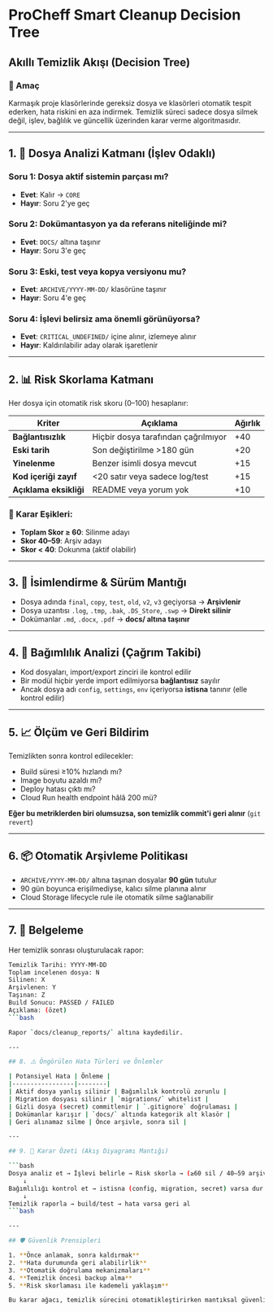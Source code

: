 #  ProCheff Smart Cleanup Decision Tree

## Akıllı Temizlik Akışı (Decision Tree)

### 🎯 Amaç
Karmaşık proje klasörlerinde gereksiz dosya ve klasörleri otomatik tespit ederken, hata riskini en aza indirmek. Temizlik süreci sadece dosya silmek değil, işlev, bağlılık ve güncellik üzerinden karar verme algoritmasıdır.

---

## 1. 📁 Dosya Analizi Katmanı (İşlev Odaklı)

### Soru 1: Dosya aktif sistemin parçası mı?
- **Evet**: Kalır → `CORE`
- **Hayır**: Soru 2'ye geç

### Soru 2: Dokümantasyon ya da referans niteliğinde mi?
- **Evet**: `DOCS/` altına taşınır
- **Hayır**: Soru 3'e geç

### Soru 3: Eski, test veya kopya versiyonu mu?
- **Evet**: `ARCHIVE/YYYY-MM-DD/` klasörüne taşınır
- **Hayır**: Soru 4'e geç

### Soru 4: İşlevi belirsiz ama önemli görünüyorsa?
- **Evet**: `CRITICAL_UNDEFINED/` içine alınır, izlemeye alınır
- **Hayır**: Kaldırılabilir aday olarak işaretlenir

---

## 2. 📊 Risk Skorlama Katmanı

Her dosya için otomatik risk skoru (0–100) hesaplanır:

| Kriter | Açıklama | Ağırlık |
|--------|----------|---------|
| **Bağlantısızlık** | Hiçbir dosya tarafından çağrılmıyor | +40 |
| **Eski tarih** | Son değiştirilme >180 gün | +20 |
| **Yinelenme** | Benzer isimli dosya mevcut | +15 |
| **Kod içeriği zayıf** | <20 satır veya sadece log/test | +15 |
| **Açıklama eksikliği** | README veya yorum yok | +10 |

### 🎯 Karar Eşikleri:
- **Toplam Skor ≥ 60**: Silinme adayı
- **Skor 40–59**: Arşiv adayı  
- **Skor < 40**: Dokunma (aktif olabilir)

---

## 3. 📛 İsimlendirme & Sürüm Mantığı

- Dosya adında `final`, `copy`, `test`, `old`, `v2`, `v3` geçiyorsa → **Arşivlenir**
- Dosya uzantısı `.log`, `.tmp`, `.bak`, `.DS_Store`, `.swp` → **Direkt silinir**
- Dokümanlar `.md`, `.docx`, `.pdf` → **docs/ altına taşınır**

---

## 4. 🔗 Bağımlılık Analizi (Çağrım Takibi)

- Kod dosyaları, import/export zinciri ile kontrol edilir
- Bir modül hiçbir yerde import edilmiyorsa **bağlantısız** sayılır
- Ancak dosya adı `config`, `settings`, `env` içeriyorsa **istisna** tanınır (elle kontrol edilir)

---

## 5. 📈 Ölçüm ve Geri Bildirim

Temizlikten sonra kontrol edilecekler:
- Build süresi ≥10% hızlandı mı?
- Image boyutu azaldı mı?
- Deploy hatası çıktı mı?
- Cloud Run health endpoint hâlâ 200 mü?

**Eğer bu metriklerden biri olumsuzsa, son temizlik commit'i geri alınır** (`git revert`)

---

## 6. 📦 Otomatik Arşivleme Politikası

- `ARCHIVE/YYYY-MM-DD/` altına taşınan dosyalar **90 gün** tutulur
- 90 gün boyunca erişilmediyse, kalıcı silme planına alınır
- Cloud Storage lifecycle rule ile otomatik silme sağlanabilir

---

## 7. 📄 Belgeleme

Her temizlik sonrası oluşturulacak rapor:

```bash
Temizlik Tarihi: YYYY-MM-DD
Toplam incelenen dosya: N
Silinen: X
Arşivlenen: Y
Taşınan: Z
Build Sonucu: PASSED / FAILED
Açıklama: (özet)
```bash

Rapor `docs/cleanup_reports/` altına kaydedilir.

---

## 8. ⚠️ Öngörülen Hata Türleri ve Önlemler

| Potansiyel Hata | Önleme |
|-----------------|--------|
| Aktif dosya yanlış silinir | Bağımlılık kontrolü zorunlu |
| Migration dosyası silinir | `migrations/` whitelist |
| Gizli dosya (secret) commitlenir | `.gitignore` doğrulaması |
| Dokümanlar karışır | `docs/` altında kategorik alt klasör |
| Geri alınamaz silme | Önce arşivle, sonra sil |

---

## 9. 🔄 Karar Özeti (Akış Diyagramı Mantığı)

```bash
Dosya analiz et → İşlevi belirle → Risk skorla → (≥60 sil / 40–59 arşiv / <40 tut)
    ↓
Bağımlılığı kontrol et → istisna (config, migration, secret) varsa dur
    ↓
Temizlik raporla → build/test → hata varsa geri al
```bash

---

## 🛡️ Güvenlik Prensipleri

1. **Önce anlamak, sonra kaldırmak**
2. **Hata durumunda geri alabilirlik**
3. **Otomatik doğrulama mekanizmaları**
4. **Temizlik öncesi backup alma**
5. **Risk skorlaması ile kademeli yaklaşım**

Bu karar ağacı, temizlik sürecini otomatikleştirirken mantıksal güvenlik sağlar ve hata riskini minimize eder.
